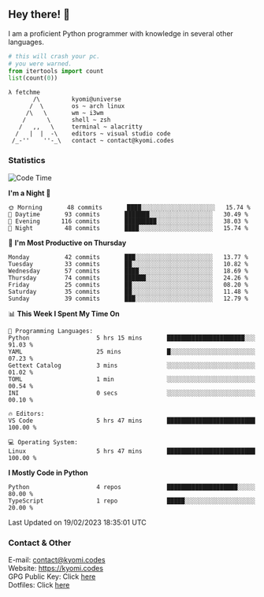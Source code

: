 ## Hey there! 👋
I am a proficient Python programmer with knowledge in several other languages.

```py
# this will crash your pc.
# you were warned.
from itertools import count
list(count(0))
```

```
λ fetchme
       /\         kyomi@universe
      /  \        os ~ arch linux
     /\   \       wm ~ i3wm
    /      \      shell ~ zsh
   /   ,,   \     terminal ~ alacritty
  /   |  |  -\    editors ~ visual studio code
 /_-''    ''-_\   contact ~ contact@kyomi.codes
```

### Statistics
<!--START_SECTION:waka-->
![Code Time](http://img.shields.io/badge/Code%20Time-193%20hrs%2011%20mins-blue)

**I'm a Night 🦉** 

```text
🌞 Morning       48 commits       ████░░░░░░░░░░░░░░░░░░░░░   15.74 % 
🌆 Daytime       93 commits       ███████░░░░░░░░░░░░░░░░░░   30.49 % 
🌃 Evening      116 commits       █████████░░░░░░░░░░░░░░░░   38.03 % 
🌙 Night         48 commits       ████░░░░░░░░░░░░░░░░░░░░░   15.74 % 

```
📅 **I'm Most Productive on Thursday** 

```text
Monday          42 commits       ███░░░░░░░░░░░░░░░░░░░░░░   13.77 % 
Tuesday         33 commits       ██░░░░░░░░░░░░░░░░░░░░░░░   10.82 % 
Wednesday       57 commits       ████░░░░░░░░░░░░░░░░░░░░░   18.69 % 
Thursday        74 commits       ██████░░░░░░░░░░░░░░░░░░░   24.26 % 
Friday          25 commits       ██░░░░░░░░░░░░░░░░░░░░░░░   08.20 % 
Saturday        35 commits       ██░░░░░░░░░░░░░░░░░░░░░░░   11.48 % 
Sunday          39 commits       ███░░░░░░░░░░░░░░░░░░░░░░   12.79 % 

```


📊 **This Week I Spent My Time On** 

```text
💬 Programming Languages: 
Python                   5 hrs 15 mins       ██████████████████████░░░   91.03 % 
YAML                     25 mins             █░░░░░░░░░░░░░░░░░░░░░░░░   07.23 % 
Gettext Catalog          3 mins              ░░░░░░░░░░░░░░░░░░░░░░░░░   01.02 % 
TOML                     1 min               ░░░░░░░░░░░░░░░░░░░░░░░░░   00.54 % 
INI                      0 secs              ░░░░░░░░░░░░░░░░░░░░░░░░░   00.10 % 

🔥 Editors: 
VS Code                  5 hrs 47 mins       █████████████████████████   100.00 % 

💻 Operating System: 
Linux                    5 hrs 47 mins       █████████████████████████   100.00 % 

```

**I Mostly Code in Python** 

```text
Python                   4 repos             ████████████████████░░░░░   80.00 % 
TypeScript               1 repo              █████░░░░░░░░░░░░░░░░░░░░   20.00 % 

```



 Last Updated on 19/02/2023 18:35:01 UTC
<!--END_SECTION:waka-->

### Contact & Other
E-mail: contact@kyomi.codes<br>
Website: https://kyomi.codes<br>
GPG Public Key: Click [here](https://github.com/bitterteriyaki.gpg)<br>
Dotfiles: Click [here](https://github.com/bitterteriyaki/dotfiles)
